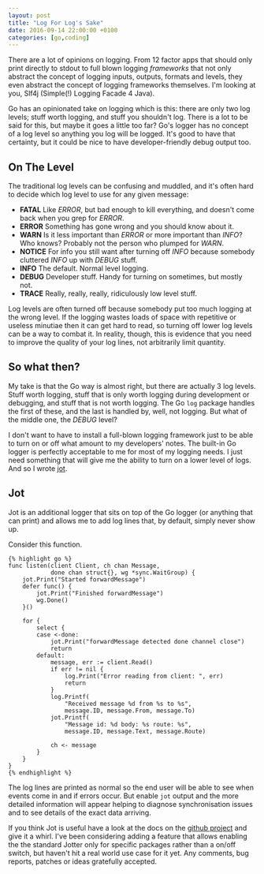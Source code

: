 ```yaml
---
layout: post
title: "Log For Log's Sake"
date: 2016-09-14 22:00:00 +0100
categories: [go,coding]
---
```


There are a lot of opinions on logging. From 12 factor apps that should only
print directly to stdout to full blown logging *frameworks* that not only
abstract the concept of logging inputs, outputs, formats and levels, they even
abstract the concept of logging frameworks themselves. I'm looking at you, Slf4j
(Simple(!) Logging Facade 4 Java).

Go has an opinionated take on logging which is this: there are only two log
levels; stuff worth logging, and stuff you shouldn't log. There is a lot to be
said for this, but maybe it goes a little too far? Go's logger has no concept of
a log level so anything you log will be logged. It's good to have that
certainty, but it could be nice to have developer-friendly debug output too.

## On The Level

The traditional log levels can be confusing and muddled, and it's often hard to
decide which log level to use for any given message:

* **FATAL** Like *ERROR*, but bad enough to kill everything, and doesn't come back when you grep for *ERROR*.
* **ERROR** Something has gone wrong and you should know about it.
* **WARN** Is it less important than *ERROR* or more important than *INFO*? Who
knows? Probably not the person who plumped for *WARN*.
* **NOTICE** For info you still want after turning off *INFO* because somebody
cluttered *INFO* up with *DEBUG* stuff.
* **INFO** The default. Normal level logging.
* **DEBUG** Developer stuff. Handy for turning on sometimes, but mostly not.
* **TRACE** Really, really, really, ridiculously low level stuff.

Log levels are often turned off because somebody put too much logging at the
wrong level. If the logging wastes loads of space with repetitive or useless
minutiae then it can get hard to read, so turning off lower log levels can be a
way to combat it. In reality, though, this is evidence that you need to improve
the quality of your log lines, not arbitrarily limit quantity.

## So what then?

My take is that the Go way is almost right, but there are actually 3 log levels.
Stuff worth logging, stuff that is only worth logging during development or
debugging, and stuff that is not worth logging. The Go `log` package handles the
first of these, and the last is handled by, well, not logging. But what of the
middle one, the *DEBUG* level?

I don't want to have to install a full-blown logging framework just to be able
to turn on or off what amount to my developers' notes. The built-in Go logger is
perfectly acceptable to me for most of my logging needs. I just need something
that will give me the ability to turn on a lower level of logs. And so I wrote
[jot](http://github.com/doozr/jot).

## Jot

Jot is an additional logger that sits on top of the Go logger (or anything that
can print) and allows me to add log lines that, by default, simply never show
up.

Consider this function.

    {% highlight go %}
    func listen(client Client, ch chan Message,
                done chan struct{}, wg *sync.WaitGroup) {
        jot.Print("Started forwardMessage")
        defer func() {
            jot.Print("Finished forwardMessage")
            wg.Done()
        }()

        for {
            select {
            case <-done:
                jot.Print("forwardMessage detected done channel close")
                return
            default:
                message, err := client.Read()
                if err != nil {
                    log.Print("Error reading from client: ", err)
                    return
                }
                log.Printf(
                    "Received message %d from %s to %s",
                    message.ID, message.From, message.To)
                jot.Printf(
                    "Message id: %d body: %s route: %s",
                    message.ID, message.Text, message.Route)

                ch <- message
            }
        }
    }
    {% endhighlight %}

The log lines are printed as normal so the end user will be able to see when
events come in and if errors occur. But enable `jot` output and the more
detailed information will appear helping to diagnose synchronisation issues and
to see details of the exact data arriving.

If you think Jot is useful have a look at the docs on the [github
project](http://github.com/doozr/jot) and give it a whirl. I've been considering
adding a feature that allows enabling the the standard Jotter only for specific
packages rather than a on/off switch, but haven't hit a real world use case for
it yet. Any comments, bug reports, patches or ideas gratefully accepted.
